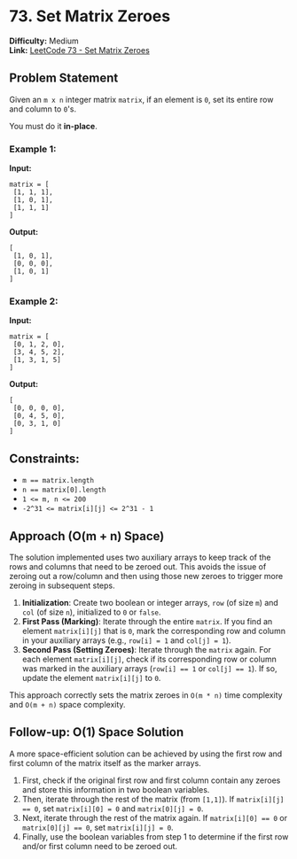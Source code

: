 # 73. Set Matrix Zeroes

**Difficulty:** Medium  
**Link:** [LeetCode 73 - Set Matrix Zeroes](https://leetcode.com/problems/set-matrix-zeroes/)

## Problem Statement

Given an `m x n` integer matrix `matrix`, if an element is `0`, set its entire row and column to `0`'s.

You must do it **in-place**.

### Example 1:

**Input:**
```
matrix = [
 [1, 1, 1],
 [1, 0, 1],
 [1, 1, 1]
]
```

**Output:**
```
[
 [1, 0, 1],
 [0, 0, 0],
 [1, 0, 1]
]
```

### Example 2:

**Input:**
```
matrix = [
 [0, 1, 2, 0],
 [3, 4, 5, 2],
 [1, 3, 1, 5]
]
```

**Output:**
```
[
 [0, 0, 0, 0],
 [0, 4, 5, 0],
 [0, 3, 1, 0]
]
```

## Constraints:

- `m == matrix.length`
- `n == matrix[0].length`
- `1 <= m, n <= 200`
- `-2^31 <= matrix[i][j] <= 2^31 - 1`

## Approach (O(m + n) Space)

The solution implemented uses two auxiliary arrays to keep track of the rows and columns that need to be zeroed out. This avoids the issue of zeroing out a row/column and then using those new zeroes to trigger more zeroing in subsequent steps.

1.  **Initialization**: Create two boolean or integer arrays, `row` (of size `m`) and `col` (of size `n`), initialized to `0` or `false`.
2.  **First Pass (Marking)**: Iterate through the entire `matrix`. If you find an element `matrix[i][j]` that is `0`, mark the corresponding row and column in your auxiliary arrays (e.g., `row[i] = 1` and `col[j] = 1`).
3.  **Second Pass (Setting Zeroes)**: Iterate through the `matrix` again. For each element `matrix[i][j]`, check if its corresponding row or column was marked in the auxiliary arrays (`row[i] == 1` or `col[j] == 1`). If so, update the element `matrix[i][j]` to `0`.

This approach correctly sets the matrix zeroes in `O(m * n)` time complexity and `O(m + n)` space complexity.

## Follow-up: O(1) Space Solution

A more space-efficient solution can be achieved by using the first row and first column of the matrix itself as the marker arrays.

1.  First, check if the original first row and first column contain any zeroes and store this information in two boolean variables.
2.  Then, iterate through the rest of the matrix (from `[1,1]`). If `matrix[i][j] == 0`, set `matrix[i][0] = 0` and `matrix[0][j] = 0`.
3.  Next, iterate through the rest of the matrix again. If `matrix[i][0] == 0` or `matrix[0][j] == 0`, set `matrix[i][j] = 0`.
4.  Finally, use the boolean variables from step 1 to determine if the first row and/or first column need to be zeroed out.
